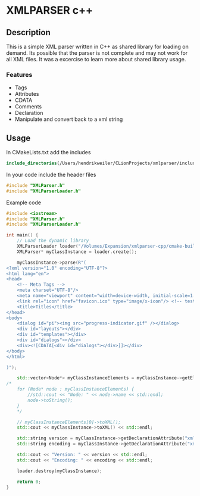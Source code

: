 # XMLPARSER c++

## Description

This is a simple XML parser written in C++ as shared library for loading on demand.
Its possible that the parser is not complete and may not work for all XML files.
It was a excercise to learn more about shared library usage.

### Features
- Tags
- Attributes
- CDATA
- Comments
- Declaration
- Manipulate and convert back to a xml string

## Usage

In CMakeLists.txt add the includes
```cmake
include_directories(/Users/hendrikweiler/CLionProjects/xmlparser/includes)
```

In your code include the header files
```c++
#include "XMLParser.h"
#include "XMLParserLoader.h"
```

Example code
```c++
#include <iostream>
#include "XMLParser.h"
#include "XMLParserLoader.h"

int main() {
    // Load the dynamic library
    XMLParserLoader loader("/Volumes/Expansion/xmlparser-cpp/cmake-build-debug/libxmlparser.dylib");
    XMLParser* myClassInstance = loader.create();

    myClassInstance->parse(R"(
<?xml version="1.0" encoding="UTF-8"?>
<html lang="en">
<head>
    <!-- Meta Tags -->
    <meta charset="UTF-8"/>
    <meta name="viewport" content="width=device-width, initial-scale=1.0"/>
    <link rel="icon" href="favicon.ico" type="image/x-icon"/> <!-- test -->
    <title>Titles</title>
</head>
<body>
    <dialog id="pi"><img src="progress-indicator.gif" /></dialog>
    <div id="layouts"></div>
    <div id="templates"></div>
    <div id="dialogs"></div>
    <div><![CDATA[<div id="dialogs"></div>]]></div>
</body>
</html>

)");

    std::vector<Node*> myClassInstanceElements = myClassInstance->getElementsByName("html");
/*
    for (Node* node : myClassInstanceElements) {
        //std::cout << "Node: " << node->name << std::endl;
        node->toString();
    }
    */

    // myClassInstanceElements[0]->toXML();
    std::cout << myClassInstance->toXML() << std::endl;

    std::string version = myClassInstance->getDeclarationAttribute("xml", "version");
    std::string encoding = myClassInstance->getDeclarationAttribute("xml", "encoding");

    std::cout << "Version: " << version << std::endl;
    std::cout << "Encoding: " << encoding << std::endl;

    loader.destroy(myClassInstance);

    return 0;
}
```